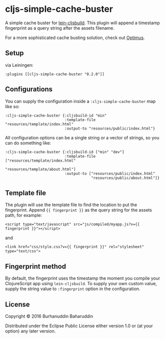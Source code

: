# cljs-simple-cache-buster

A simple cache buster for [lein-cljsbuild](https://github.com/emezeske/lein-cljsbuild). This plugin will append a timestamp fingerprint as a query string after the assets filename.

For a more sophisticated cache busting solution, check out [Optimus](https://github.com/magnars/optimus).

## Setup

via Leiningen:

    :plugins [[cljs-simple-cache-buster "0.2.0"]]

## Configurations

You can supply the configuration inside a `:cljs-simple-cache-buster` map like so:

```
:cljs-simple-cache-buster {:cljsbuild-id "min"
                           :template-file "resources/template/index.html"
                           :output-to "resources/public/index.html"}
```

All configuration options can be a single string or a vector of strings, so you can do something like:

```
:cljs-simple-cache-buster {:cljsbuild-id ["min" "dev"]
                           :template-file ["resources/template/index.html"
                                           "resources/template/about.html"]
                           :output-to ["resources/public/index.html"
                                       "resources/public/about.html"]}
```

## Template file

The plugin will use the template file to find the location to put the fingerprint. Append `{{ fingerprint }}` as the query string for the assets path, for example:

    <script type="text/javascript" src="js/compiled/myapp.js?v={{ fingerprint }}"></script>

and

    <link href="css/style.css?v={{ fingerprint }}" rel="stylesheet" type="text/css">

## Fingerprint method

By default, the fingerprint uses the timestamp the moment you compile your ClojureScript app using `lein-cljsbuild`. To supply your own custom value, supply the string value to `:fingerprint` option in the configuration.

## License

Copyright © 2016 Burhanuddin Baharuddin

Distributed under the Eclipse Public License either version 1.0 or (at
your option) any later version.
